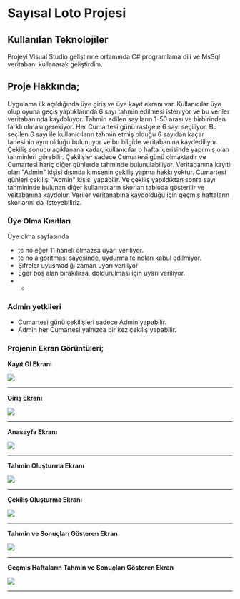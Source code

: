 # Sayısal Loto Projesi

## Kullanılan Teknolojiler

Projeyi Visual Studio geliştirme ortamında C# programlama dili ve MsSql veritabanı kullanarak geliştirdim.

## Proje Hakkında;
Uygulama ilk açıldığında üye giriş ve üye kayıt ekranı var. Kullanıcılar üye olup oyuna geçiş yaptıklarında 6 sayı tahmin edilmesi
isteniyor ve bu veriler veritabanında kaydoluyor. Tahmin edilen sayıların 1-50 arası ve birbirinden farklı olması gerekiyor. Her Cumartesi günü rastgele 6 sayı seçiliyor. Bu seçilen 6 sayı ile kullanıcıların tahmin etmiş olduğu 6 sayıdan kaçar tanesinin aynı olduğu bulunuyor ve bu bilgide veritabanına kaydediliyor. Çekiliş sonucu açıklanana kadar, kullanıcılar o hafta içerisinde yapılmış olan tahminleri görebilir. Çekilişler sadece Cumartesi günü olmaktadır ve Cumartesi hariç diğer günlerde tahminde bulunulabiliyor. Veritabanına kayıtlı olan "Admin" kişisi dışında kimsenin çekiliş yapma hakkı yoktur. Cumartesi günleri çekilişi "Admin" kişisi yapabilir. Ve çekiliş yapıldıktan sonra sayı tahmininde bulunan diğer kullanıcıların skorları tabloda gösterilir ve veitabanına kaydolur. Veriler veritanabına kaydolduğu için geçmiş haftaların skorlarını da listeyebiliriz.
### Üye Olma Kısıtları

Üye olma sayfasında
- tc no eğer 11 haneli olmazsa uyarı veriliyor.
- tc no algoritması sayesinde, uydurma tc noları kabul edilmiyor.
- Şifreler uyuşmadığı zaman uyarı veriliyor
- Eğer boş alan bırakılırsa, doldurulması için uyarı veriliyor.
- -

### Admin yetkileri
 
- Cumartesi günü çekilişleri sadece Admin yapabilir.
- Admin her Cumartesi yalnızca bir kez çekiliş yapabilir.


### Projenin Ekran Görüntüleri;

**Kayıt Ol Ekranı**

![](https://r.resimlink.com/slfDLHJb.png)

-------------------------------------------


**Giriş Ekranı**

![](https://r.resimlink.com/koVB.png)

-------------------------------------------

**Anasayfa Ekranı**

![](https://r.resimlink.com/IP6BwnmV.png)

-------------------------------------------


**Tahmin Oluşturma Ekranı**

![](https://r.resimlink.com/8az2nC.png)

-------------------------------------------

**Çekiliş Oluşturma Ekranı**

![](https://r.resimlink.com/ZxWAp.png)

-------------------------------------------

**Tahmin ve Sonuçları Gösteren Ekran**

![](https://r.resimlink.com/PS8Fqhu.png)

-------------------------------------------

**Geçmiş Haftaların Tahmin ve Sonuçları Gösteren Ekran**

![](https://r.resimlink.com/jX9B.png)

-------------------------------------------



